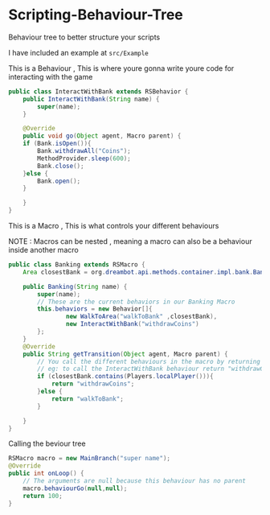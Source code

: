 # Scripting-Behaviour-Tree
Behaviour tree to better structure your scripts


I have included an example at ``src/Example``

This is a Behaviour , This is where youre gonna write youre code for interacting with the game

```Java
public class InteractWithBank extends RSBehavior {
    public InteractWithBank(String name) {
        super(name);
    }

    @Override
    public void go(Object agent, Macro parent) {
    if (Bank.isOpen()){
        Bank.withdrawAll("Coins");
        MethodProvider.sleep(600);
        Bank.close();
    }else {
        Bank.open();
    }

    }
}
```
This is a Macro , This is what controls your different behaviours 

NOTE : Macros can be nested , meaning a macro can also be a behaviour inside another macro 

```Java
public class Banking extends RSMacro {
    Area closestBank = org.dreambot.api.methods.container.impl.bank.Bank.getClosestBankLocation().getArea(8);

    public Banking(String name) {
        super(name);
        // These are the current behaviors in our Banking Macro
        this.behaviors = new Behavior[]{
                new WalkToArea("walkToBank" ,closestBank),
                new InteractWithBank("withdrawCoins")
        };
    }
    @Override
    public String getTransition(Object agent, Macro parent) {
        // You call the different behaviours in the macro by returning their super String
        // eg: to call the InteractWithBank behaviour return "withdrawCoins";
        if (closestBank.contains(Players.localPlayer())){
            return "withdrawCoins";
        }else {
            return "walkToBank";
        }

    }
}
```

Calling the beviour tree 
```Java
RSMacro macro = new MainBranch("super name");
@Override
public int onLoop() {
    // The arguments are null because this behaviour has no parent
    macro.behaviourGo(null,null);
    return 100;
}
```
